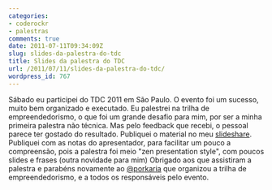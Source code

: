 ```yaml
---
categories:
- coderockr
- palestras
comments: true
date: 2011-07-11T09:34:09Z
slug: slides-da-palestra-do-tdc
title: Slides da palestra do TDC
url: /2011/07/11/slides-da-palestra-do-tdc/
wordpress_id: 767
---
```


Sábado eu participei do TDC 2011 em São Paulo. O evento foi um sucesso, muito bem organizado e executado. Eu palestrei na trilha de empreendedorismo, o que foi um grande desafio para mim, por ser a minha primeira palestra não técnica. Mas pelo feedback que recebi, o pessoal parece ter gostado do resultado.
Publiquei o material no meu [slideshare](https://eltonminetto/dev/files/talks/programadoresguitarrasnegocios-110710205414-phpapp01.pdf). Publiquei com as notas do apresentador, para facilitar um pouco a compreensão, pois a palestra foi meio "zen presentation style", com poucos slides e frases (outra novidade para mim)
Obrigado aos que assistiram a palestra e parabéns novamente ao [@porkaria](http://twitter.com/porkaria) que organizou a trilha de empreendedorismo, e a todos os responsáveis pelo evento.
